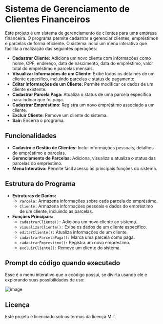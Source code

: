 <h1>Sistema de Gerenciamento de Clientes Financeiros</h1>

<p>Este projeto é um sistema de gerenciamento de clientes para uma empresa financeira. O programa permite cadastrar e gerenciar clientes, empréstimos e parcelas de forma eficiente. O sistema inclui um menu interativo que facilita a realização das seguintes operações:</p>

<ul>
    <li><strong>Cadastrar Cliente:</strong> Adiciona um novo cliente com informações como nome, CPF, endereço, data de nascimento, data do empréstimo, valor total do empréstimo e parcelas mensais.</li>
    <li><strong>Visualizar Informações de um Cliente:</strong> Exibe todos os detalhes de um cliente específico, incluindo parcelas e status de pagamento.</li>
    <li><strong>Editar Informações de um Cliente:</strong> Permite modificar os dados de um cliente existente.</li>
    <li><strong>Cadastrar Parcela Paga:</strong> Atualiza o status de uma parcela específica para indicar que foi paga.</li>
    <li><strong>Cadastrar Empréstimo:</strong> Registra um novo empréstimo associado a um cliente.</li>
    <li><strong>Excluir Cliente:</strong> Remove um cliente do sistema.</li>
    <li><strong>Sair:</strong> Encerra o programa.</li>
</ul>

<h2>Funcionalidades</h2>
<ul>
    <li><strong>Cadastro e Gestão de Clientes:</strong> Inclui informações pessoais, detalhes do empréstimo e parcelas.</li>
    <li><strong>Gerenciamento de Parcelas:</strong> Adiciona, visualiza e atualiza o status das parcelas do empréstimo.</li>
    <li><strong>Menu Interativo:</strong> Permite fácil acesso às principais funções do sistema.</li>
</ul>

<h2>Estrutura do Programa</h2>
<ul>
    <li><strong>Estruturas de Dados:</strong>
        <ul>
            <li><code>Parcela:</code> Armazena informações sobre cada parcela do empréstimo.</li>
            <li><code>Cliente:</code> Armazena informações pessoais e dados do empréstimo de um cliente, incluindo as parcelas.</li>
        </ul>
    </li>
    <li><strong>Funções Principais:</strong>
        <ul>
            <li><code>cadastrarCliente():</code> Adiciona um novo cliente ao sistema.</li>
            <li><code>visualizarCliente():</code> Exibe os dados de um cliente específico.</li>
            <li><code>editarCliente():</code> Atualiza informações de um cliente.</li>
            <li><code>cadastrarParcelaPaga():</code> Marca uma parcela como paga.</li>
            <li><code>cadastrarEmprestimo():</code> Registra um novo empréstimo.</li>
            <li><code>excluirCliente():</code> Remove um cliente do sistema.</li>
        </ul>
    </li>
</ul>

<h2>Prompt do código quando executado</h2>
<p>Esse é o menu interativo que o ccódigo possui, se divirta usando ele e explorando suas possibilidades de uso:</p>

![image](https://github.com/user-attachments/assets/9dc343b3-f866-498f-80d6-7c162aba3267)

<h2>Licença</h2>
<p>Este projeto é licenciado sob os termos da licença MIT.</p>
